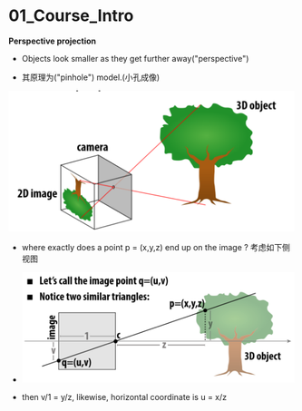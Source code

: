 # 01_Course_Intro

**Perspective projection**

- Objects look smaller as they get further away("perspective")

- 其原理为("pinhole") model.(小孔成像)

![1569812228451](assets\1569812228451.png)

- where exactly does a point p = (x,y,z) end up on the image ? 考虑如下侧视图
- ![1569812135427](assets\1569812135427.png)

- then v/1 = y/z,  likewise, horizontal coordinate is u = x/z

